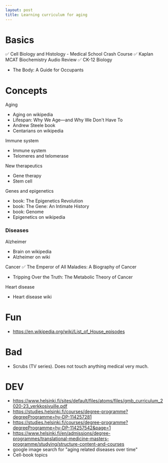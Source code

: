 ```yaml
---
layout: post
title: Learning curriculum for aging
---
```


# Basics
✅ Cell Biology and Histology - Medical School Crash Course
✅ Kaplan MCAT Biochemistry Audio Review
✅ CK-12 Biology
- The Body: A Guide for Occupants

# Concepts

Aging
- Aging on wikipedia
- Lifespan: Why We Age—and Why We Don't Have To
- Andrew Steele book
- Centarians on wikipedia

Immune system
- Immune system
- Telomeres and telomerase

New therapeutics
- Gene therapy 
- Stem cell

Genes and epigenetics
- book: The Epigenetics Revolution
- book: The Gene: An Intimate History
- book: Genome
- Epigenetics on wikipedia

### Diseases

Alzheimer
- Brain on wikipedia
- Alzheimer on wiki

Cancer
✅ The Emperor of All Maladies: A Biography of Cancer
- Tripping Over the Truth: The Metabolic Theory of Cancer

Heart disease
- Heart disease wiki


# Fun
- https://en.wikipedia.org/wiki/List_of_House_episodes

# Bad
- Scrubs (TV series). Does not touch anything medical very much.


# DEV
- https://www.helsinki.fi/sites/default/files/atoms/files/gmb_curriculum_2020-23_verkkosivuille.pdf
- https://studies.helsinki.fi/courses/degree-programme?degreeProgramme=hy-DP-114257281
- https://studies.helsinki.fi/courses/degree-programme?degreeProgramme=hy-DP-114257542&page=1
- https://www.helsinki.fi/en/admissions/degree-programmes/translational-medicine-masters-programme/studying/structure-content-and-courses
- google image search for "aging related diseases over time"
- Cell-book topics
